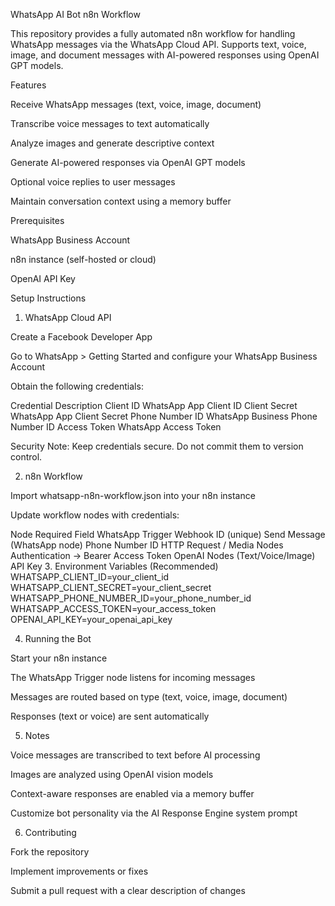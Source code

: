WhatsApp AI Bot n8n Workflow

This repository provides a fully automated n8n workflow for handling WhatsApp messages via the WhatsApp Cloud API.
Supports text, voice, image, and document messages with AI-powered responses using OpenAI GPT models.

Features

Receive WhatsApp messages (text, voice, image, document)

Transcribe voice messages to text automatically

Analyze images and generate descriptive context

Generate AI-powered responses via OpenAI GPT models

Optional voice replies to user messages

Maintain conversation context using a memory buffer

Prerequisites

WhatsApp Business Account

n8n instance (self-hosted or cloud)

OpenAI API Key

Setup Instructions
1. WhatsApp Cloud API

Create a Facebook Developer App

Go to WhatsApp > Getting Started and configure your WhatsApp Business Account

Obtain the following credentials:

Credential	Description
Client ID	WhatsApp App Client ID
Client Secret	WhatsApp App Client Secret
Phone Number ID	WhatsApp Business Phone Number ID
Access Token	WhatsApp Access Token

Security Note: Keep credentials secure. Do not commit them to version control.

2. n8n Workflow

Import whatsapp-n8n-workflow.json into your n8n instance

Update workflow nodes with credentials:

Node	Required Field
WhatsApp Trigger	Webhook ID (unique)
Send Message (WhatsApp node)	Phone Number ID
HTTP Request / Media Nodes	Authentication → Bearer Access Token
OpenAI Nodes (Text/Voice/Image)	API Key
3. Environment Variables (Recommended)
WHATSAPP_CLIENT_ID=your_client_id
WHATSAPP_CLIENT_SECRET=your_client_secret
WHATSAPP_PHONE_NUMBER_ID=your_phone_number_id
WHATSAPP_ACCESS_TOKEN=your_access_token
OPENAI_API_KEY=your_openai_api_key

4. Running the Bot

Start your n8n instance

The WhatsApp Trigger node listens for incoming messages

Messages are routed based on type (text, voice, image, document)

Responses (text or voice) are sent automatically

5. Notes

Voice messages are transcribed to text before AI processing

Images are analyzed using OpenAI vision models

Context-aware responses are enabled via a memory buffer

Customize bot personality via the AI Response Engine system prompt

6. Contributing

Fork the repository

Implement improvements or fixes

Submit a pull request with a clear description of changes
